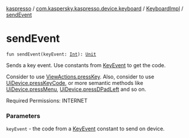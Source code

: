 [kaspresso](../../index.md) / [com.kaspersky.kaspresso.device.keyboard](../index.md) / [KeyboardImpl](index.md) / [sendEvent](./send-event.md)

# sendEvent

`fun sendEvent(keyEvent: `[`Int`](https://kotlinlang.org/api/latest/jvm/stdlib/kotlin/-int/index.html)`): `[`Unit`](https://kotlinlang.org/api/latest/jvm/stdlib/kotlin/-unit/index.html)

Sends a key event.
Use constants from [KeyEvent](https://developer.android.com/reference/android/view/KeyEvent.html) to get the code.

Consider to use [ViewActions.pressKey](#).
Also, consider to use [UiDevice.pressKeyCode](#),
or more semantic methods like [UiDevice.pressMenu](#), [UiDevice.pressDPadLeft](#) and so on.

Required Permissions: INTERNET

### Parameters

`keyEvent` - the code from a [KeyEvent](https://developer.android.com/reference/android/view/KeyEvent.html) constant to send on device.